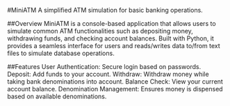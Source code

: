 #MiniATM
A simplified ATM simulation for basic banking operations.

##Overview
MiniATM is a console-based application that allows users to simulate common ATM functionalities such as depositing money, withdrawing funds, and checking account balances. Built with Python, it provides a seamless interface for users and reads/writes data to/from text files to simulate database operations.

##Features
User Authentication: Secure login based on passwords.
Deposit: Add funds to your account.
Withdraw: Withdraw money while taking bank denominations into account.
Balance Check: View your current account balance.
Denomination Management: Ensures money is dispensed based on available denominations.
